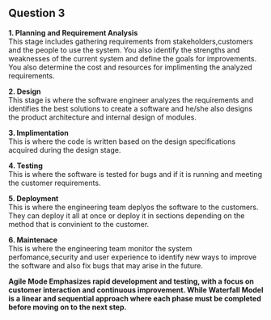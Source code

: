 ## Question 3
**1. Planning and Requirement Analysis**  <br> This stage includes gathering requirements from stakeholders,customers and the  people to use the system. You also identify the strengths and weaknesses of the current system and define the goals for improvements. You also determine the  cost and resources for implimenting the analyzed requirements.  

**2. Design**  <br> This stage is where the software engineer analyzes the requirements and identifies the best solutions to create a software and he/she also designs the product architecture and internal design of modules.  

**3. Implimentation**  <br> This is where the code is written based on the design  specifications acquired during the design stage.  

**4. Testing**  <br> This is where the software is tested for bugs and if it is running and meeting the customer requirements.  

**5. Deployment**  <br> This is where the engineering team deplyos the software to the customers. They can deploy it all at once  or deploy it in sections depending on the method that is convinient to the customer.  

**6. Maintenace**  <br> This is where the engineering team monitor the system perfomance,security and user experience to identify new ways to improve the software and also fix bugs that may arise in the future.   

<p>
  
**Agile Mode Emphasizes rapid development and testing, with a focus on customer interaction and continuous improvement. While 
Waterfall Model is a linear and sequential approach where each phase must be completed before moving on to the next step.**
</p>

